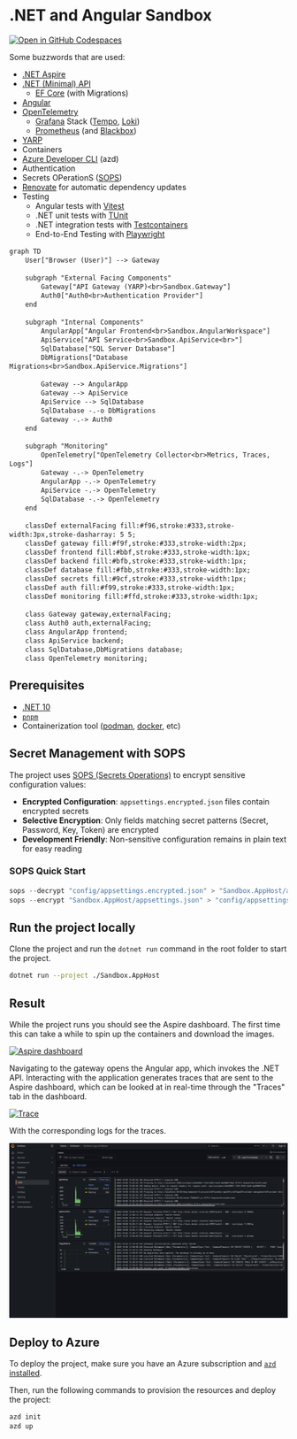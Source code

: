 # .NET and Angular Sandbox

[![Open in GitHub Codespaces](https://github.com/codespaces/badge.svg)](https://github.com/codespaces/new?hide_repo_select=true&ref=main&repo=925777950)

Some buzzwords that are used:

- [.NET Aspire](https://learn.microsoft.com/en-us/dotnet/aspire/get-started/aspire-overview)
- [.NET (Minimal) API](https://learn.microsoft.com/en-us/aspnet/core/fundamentals/minimal-apis/overview)
  - [EF Core](https://learn.microsoft.com/en-us/ef/core/) (with Migrations)
- [Angular](https://angular.dev/)
- [OpenTelemetry](https://opentelemetry.io/)
  - [Grafana](https://grafana.com/) Stack ([Tempo](https://grafana.com/docs/tempo/latest/), [Loki](https://grafana.com/docs/loki/latest/))
  - [Prometheus](https://prometheus.io/) (and [Blackbox](https://github.com/prometheus/blackbox_exporter))
- [YARP](https://learn.microsoft.com/en-us/aspnet/core/fundamentals/servers/yarp/getting-started)
- Containers
- [Azure Developer CLI](https://learn.microsoft.com/en-us/azure/developer/azure-developer-cli/) (azd)
- Authentication
- Secrets OPerationS ([SOPS](https://github.com/getsops/sops))
- [Renovate](https://docs.renovatebot.com/) for automatic dependency updates
- Testing
  - Angular tests with [Vitest](https://vitest.dev/)
  - .NET unit tests with [TUnit](https://tunit.dev/)
  - .NET integration tests with [Testcontainers](https://testcontainers.com/)
  - End-to-End Testing with [Playwright](https://playwright.dev/)

```mermaid
graph TD
    User["Browser (User)"] --> Gateway

    subgraph "External Facing Components"
        Gateway["API Gateway (YARP)<br>Sandbox.Gateway"]
        Auth0["Auth0<br>Authentication Provider"]
    end

    subgraph "Internal Components"
        AngularApp["Angular Frontend<br>Sandbox.AngularWorkspace"]
        ApiService["API Service<br>Sandbox.ApiService<br>"]
        SqlDatabase["SQL Server Database"]
        DbMigrations["Database Migrations<br>Sandbox.ApiService.Migrations"]

        Gateway --> AngularApp
        Gateway --> ApiService
        ApiService --> SqlDatabase
        SqlDatabase -.-o DbMigrations
        Gateway -.-> Auth0
    end

    subgraph "Monitoring"
        OpenTelemetry["OpenTelemetry Collector<br>Metrics, Traces, Logs"]
        Gateway -.-> OpenTelemetry
        AngularApp -.-> OpenTelemetry
        ApiService -.-> OpenTelemetry
        SqlDatabase -.-> OpenTelemetry
    end

    classDef externalFacing fill:#f96,stroke:#333,stroke-width:3px,stroke-dasharray: 5 5;
    classDef gateway fill:#f9f,stroke:#333,stroke-width:2px;
    classDef frontend fill:#bbf,stroke:#333,stroke-width:1px;
    classDef backend fill:#bfb,stroke:#333,stroke-width:1px;
    classDef database fill:#fbb,stroke:#333,stroke-width:1px;
    classDef secrets fill:#9cf,stroke:#333,stroke-width:1px;
    classDef auth fill:#f99,stroke:#333,stroke-width:1px;
    classDef monitoring fill:#ffd,stroke:#333,stroke-width:1px;

    class Gateway gateway,externalFacing;
    class Auth0 auth,externalFacing;
    class AngularApp frontend;
    class ApiService backend;
    class SqlDatabase,DbMigrations database;
    class OpenTelemetry monitoring;
```

## Prerequisites

- [.NET 10](https://dotnet.microsoft.com/en-us/download)
- [`pnpm`](https://pnpm.io/)
- Containerization tool ([podman](https://podman.io/), [docker](https://www.docker.com/products/docker-desktop/), etc)

## Secret Management with SOPS

The project uses [SOPS (Secrets Operations)](https://github.com/getsops/sops) to encrypt sensitive configuration values:

- **Encrypted Configuration**: `appsettings.encrypted.json` files contain encrypted secrets
- **Selective Encryption**: Only fields matching secret patterns (Secret, Password, Key, Token) are encrypted
- **Development Friendly**: Non-sensitive configuration remains in plain text for easy reading

### SOPS Quick Start

```powershell
sops --decrypt "config/appsettings.encrypted.json" > "Sandbox.AppHost/appsettings.json"
sops --encrypt "Sandbox.AppHost/appsettings.json" > "config/appsettings.encrypted.json"
```

## Run the project locally

Clone the project and run the `dotnet run` command in the root folder to start the project.

```bash
dotnet run --project ./Sandbox.AppHost
```

## Result

While the project runs you should see the Aspire dashboard.
The first time this can take a while to spin up the containers and download the images.

[![Aspire dashboard](./other/dashboard.png)](./other/dashboard.png)

Navigating to the gateway opens the Angular app, which invokes the .NET API.
Interacting with the application generates traces that are sent to the Aspire dashboard, which can be looked at in real-time through the "Traces" tab in the dashboard.

[![Trace](./other/trace.png)](./other/trace.png)

With the corresponding logs for the traces.

[![Logs](./other/logs.png)](./other/logs.png)

## Deploy to Azure

To deploy the project, make sure you have an Azure subscription and [`azd` installed](https://learn.microsoft.com/en-us/azure/developer/azure-developer-cli/install-azd?tabs=winget-windows%2Cbrew-mac%2Cscript-linux&pivots=os-windows).

Then, run the following commands to provision the resources and deploy the project:

```bash
azd init
azd up
```
